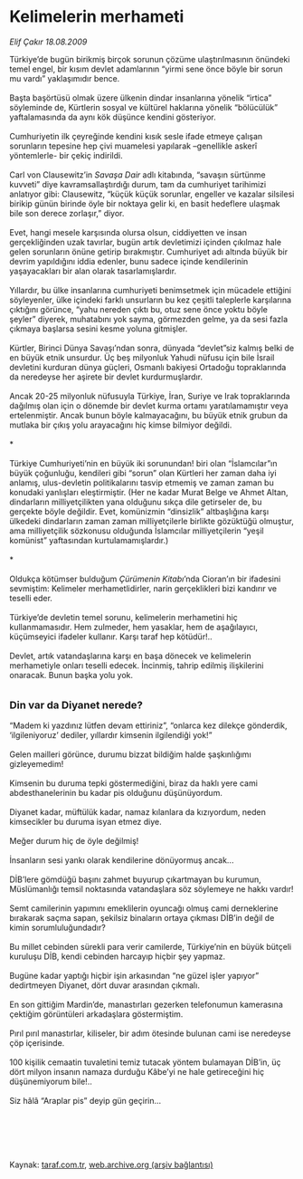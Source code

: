 # Kelimelerin merhameti

*Elif Çakır 18.08.2009*

<div class="taraf_structure_2col_1zq">
<div class="margen_n">



 <p>Türkiye’de bugün birikmiş birçok sorunun çözüme ulaştırılmasının önündeki temel engel, bir kısım devlet adamlarının “yirmi sene önce böyle bir sorun mu vardı” yaklaşımıdır bence. <br/><br/>Başta başörtüsü olmak üzere ülkenin dindar insanlarına yönelik “irtica” söyleminde de, Kürtlerin sosyal ve kültürel haklarına yönelik “bölücülük” yaftalamasında da aynı kök düşünce kendini gösteriyor. <br/><br/>Cumhuriyetin ilk çeyreğinde kendini kısık sesle ifade etmeye çalışan sorunların tepesine hep çivi muamelesi yapılarak –genellikle askerî yöntemlerle- bir çekiç indirildi. <br/><br/>Carl von Clausewitz’in <i>Savaşa Dair</i> adlı kitabında, “savaşın sürtünme kuvveti” diye kavramsallaştırdığı durum, tam da cumhuriyet tarihimizi anlatıyor gibi: Clausewitz, “küçük küçük sorunlar, engeller ve kazalar silsilesi birikip günün birinde öyle bir noktaya gelir ki, en basit hedeflere ulaşmak bile son derece zorlaşır,” diyor. <br/><br/>Evet, hangi mesele karşısında olursa olsun, ciddiyetten ve insan gerçekliğinden uzak tavırlar, bugün artık devletimizi içinden çıkılmaz hale gelen sorunların önüne getirip bırakmıştır. Cumhuriyet adı altında büyük bir devrim yapıldığını iddia edenler, bunu sadece içinde kendilerinin yaşayacakları bir alan olarak tasarlamışlardır. <br/><br/>Yıllardır, bu ülke insanlarına cumhuriyeti benimsetmek için mücadele ettiğini söyleyenler, ülke içindeki farklı unsurların bu kez çeşitli taleplerle karşılarına çıktığını görünce, “yahu nereden çıktı bu, otuz sene önce yoktu böyle şeyler” diyerek, muhatabını yok sayma, görmezden gelme, ya da sesi fazla çıkmaya başlarsa sesini kesme yoluna gitmişler. <br/><br/>Kürtler, Birinci Dünya Savaşı’ndan sonra, dünyada “devlet”siz kalmış belki de en büyük etnik unsurdur. Üç beş milyonluk Yahudi nüfusu için bile İsrail devletini kurduran dünya güçleri, Osmanlı bakiyesi Ortadoğu topraklarında da neredeyse her aşirete bir devlet kurdurmuşlardır. <br/><br/>Ancak 20-25 milyonluk nüfusuyla Türkiye, İran, Suriye ve Irak topraklarında dağılmış olan için o dönemde bir devlet kurma ortamı yaratılamamıştır veya ertelenmiştir. Ancak bunun böyle kalmayacağını, bu büyük etnik grubun da mutlaka bir çıkış yolu arayacağını hiç kimse bilmiyor değildi. <br/><br/>* <br/><br/>Türkiye Cumhuriyeti’nin en büyük iki sorunundan! biri olan “İslamcılar”ın büyük çoğunluğu, kendileri gibi “sorun” olan Kürtleri her zaman daha iyi anlamış, ulus-devletin politikalarını tasvip etmemiş ve zaman zaman bu konudaki yanlışları eleştirmiştir. (Her ne kadar Murat Belge ve Ahmet Altan, dindarların milliyetçilikten yana olduğunu sıkça dile getirseler de, bu gerçekte böyle değildir. Evet, komünizmin “dinsizlik” altbaşlığına karşı ülkedeki dindarların zaman zaman milliyetçilerle birlikte gözüktüğü olmuştur, ama milliyetçilik sözkonusu olduğunda İslamcılar milliyetçilerin “yeşil komünist” yaftasından kurtulamamışlardır.) <br/><br/>* <br/><br/>Oldukça kötümser bulduğum <i>Çürümenin Kitabı</i>’nda Cioran’ın bir ifadesini sevmiştim: Kelimeler merhametlidirler, narin gerçeklikleri bizi kandırır ve teselli eder. <br/><br/>Türkiye’de devletin temel sorunu, kelimelerin merhametini hiç kullanmamasıdır. Hem zulmeder, hem yasaklar, hem de aşağılayıcı, küçümseyici ifadeler kullanır. Karşı taraf hep kötüdür!.. <br/><br/>Devlet, artık vatandaşlarına karşı en başa dönecek ve kelimelerin merhametiyle onları teselli edecek. İncinmiş, tahrip edilmiş ilişkilerini onaracak. Bunun başka yolu yok. <br/><br/><br/><font size="4"><strong>Din var da Diyanet nerede?</strong></font> <br/><br/>“Madem ki yazdınız lütfen devam ettiriniz”, “onlarca kez dilekçe gönderdik, ‘ilgileniyoruz’ dediler, yıllardır kimsenin ilgilendiği yok!” <br/><br/>Gelen mailleri görünce, durumu bizzat bildiğim halde şaşkınlığımı gizleyemedim! <br/><br/>Kimsenin bu duruma tepki göstermediğini, biraz da haklı yere cami abdesthanelerinin bu kadar pis olduğunu düşünüyordum. <br/><br/>Diyanet kadar, müftülük kadar, namaz kılanlara da kızıyordum, neden kimsecikler bu duruma isyan etmez diye. <br/><br/>Meğer durum hiç de öyle değilmiş! <br/><br/>İnsanların sesi yankı olarak kendilerine dönüyormuş ancak... <br/><br/>DİB’lere gömdüğü başını zahmet buyurup çıkartmayan bu kurumun, Müslümanlığı temsil noktasında vatandaşlara söz söylemeye ne hakkı vardır! <br/><br/>Semt camilerinin yapımını emeklilerin oyuncağı olmuş cami derneklerine bırakarak saçma sapan, şekilsiz binaların ortaya çıkması DİB’in değil de kimin sorumluluğundadır? <br/><br/>Bu millet cebinden sürekli para verir camilerde, Türkiye’nin en büyük bütçeli kuruluşu DİB, kendi cebinden harcayıp hiçbir şey yapmaz. <br/><br/>Bugüne kadar yaptığı hiçbir işin arkasından “ne güzel işler yapıyor” dedirtmeyen Diyanet, dört duvar arasından çıkmalı. <br/><br/>En son gittiğim Mardin’de, manastırları gezerken telefonumun kamerasına çektiğim görüntüleri arkadaşlara göstermiştim. <br/><br/>Pırıl pırıl manastırlar, kiliseler, bir adım ötesinde bulunan cami ise neredeyse çöp içerisinde. <br/><br/>100 kişilik cemaatin tuvaletini temiz tutacak yöntem bulamayan DİB’in, üç dört milyon insanın namaza durduğu Kâbe’yi ne hale getireceğini hiç düşünemiyorum bile!.. <br/><br/>Siz hâlâ “Araplar pis” deyip gün geçirin...</p>
<br/>
<br/>
<br/>



<br/>


<div id="taraf_not">
</div>

</div>


</div>

Kaynak: [taraf.com.tr](http://taraf.com.tr:80/makale/6892.htm), [web.archive.org (arşiv bağlantısı)](http://web.archive.org/web/20100116113846/http://taraf.com.tr:80/makale/6892.htm)
